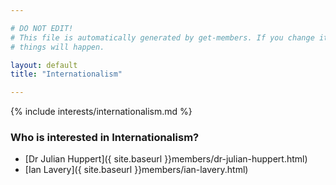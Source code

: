 ```yaml
---

# DO NOT EDIT!
# This file is automatically generated by get-members. If you change it, bad
# things will happen.

layout: default
title: "Internationalism"

---
```


{% include interests/internationalism.md %}

### Who is interested in Internationalism?


* [Dr Julian Huppert]({ site.baseurl }}members/dr-julian-huppert.html)
* [Ian Lavery]({ site.baseurl }}members/ian-lavery.html)

